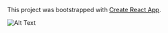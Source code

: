 This project was bootstrapped with [Create React App](https://github.com/facebook/create-react-app).


![Alt Text](https://media.giphy.com/media/7J4uzVa7QzTq4jsTRy/giphy.gif)

